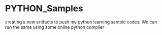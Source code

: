 # PYTHON_Samples
creating a new artifacts to push my python learning sample codes. We can run the same using some online python compiler
